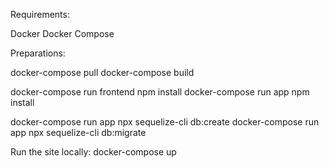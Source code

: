Requirements:

Docker
Docker Compose

Preparations:

docker-compose pull
docker-compose build

docker-compose run frontend npm install
docker-compose run app npm install

docker-compose run app npx sequelize-cli db:create
docker-compose run app npx sequelize-cli db:migrate

Run the site locally:
docker-compose up